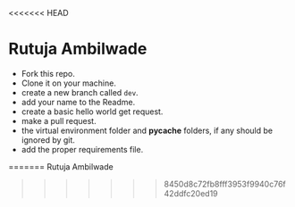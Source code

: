 <<<<<<< HEAD

# Rutuja Ambilwade

- Fork this repo.
- Clone it on your machine.
- create a new branch called `dev`.
- add your name to the Readme.
- create a basic hello world get request.
- make a pull request.
- the virtual environment folder and **pycache** folders, if any should be ignored by git.
- add the proper requirements file.

=======
Rutuja Ambilwade
>>>>>>> 8450d8c72fb8fff3953f9940c76f42ddfc20ed19
